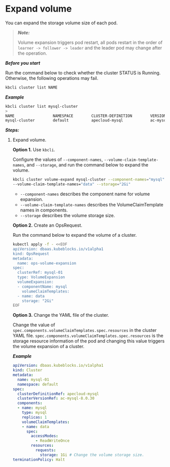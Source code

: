 # Expand volume
You can expand the storage volume size of each pod.

> ***Note:*** 
> 
> Volume expansion triggers pod restart, all pods restart in the order of `learner -> follower -> leader` and the leader pod may change after the operation.

***Before you start***

Run the command below to check whether the cluster STATUS is Running. Otherwise, the following operations may fail.
```bash
kbcli cluster list NAME
```

***Example***

```bash
kbcli cluster list mysql-cluster
>
NAME                 NAMESPACE        CLUSTER-DEFINITION        VERSION                TERMINATION-POLICY        STATUS         CREATED-TIME
mysql-cluster        default          apecloud-mysql            ac-mysql-8.0.30        Delete                    Running        Jan 29,2023 14:29 UTC+0800
```

***Steps:***

1. Expand volume.
   
   **Option 1.** Use `kbcli`.

   Configure the values of `--component-names`, `--volume-claim-template-names`, and `--storage`, and run the command below to expand the volume.
   ```bash
   kbcli cluster volume-expand mysql-cluster --component-names="mysql" \
   --volume-claim-template-names="data" --storage="2Gi"
   ```
   - `--component-names` describes the component name for volume expansion.
   - `--volume-claim-template-names` describes the VolumeClaimTemplate names in components.
   - `--storage` describes the volume storage size.
   
   **Option 2.** Create an OpsRequest.

   Run the command below to expand the volume of a cluster.
   ```bash
   kubectl apply -f - <<EOF
   apiVersion: dbaas.kubeblocks.io/v1alpha1
   kind: OpsRequest
   metadata:
     name: ops-volume-expansion
   spec:
     clusterRef: mysql-01
     type: VolumeExpansion
     volumeExpansion:
     - componentName: mysql
       volumeClaimTemplates:
     - name: data
       storage: "2Gi"
   EOF
   ```
  
   **Option 3.** Change the YAML file of the cluster.

   Change the value of `spec.components.volumeClaimTemplates.spec.resources` in the cluster YAML file. `spec.components.volumeClaimTemplates.spec.resources` is the storage resource information of the pod and changing this value triggers the volume expansion of a cluster. 

   ***Example***

   ```YAML
   apiVersion: dbaas.kubeblocks.io/v1alpha1
   kind: Cluster
   metadata:
     name: mysql-01
     namespace: default
   spec:
     clusterDefinitionRef: apecloud-mysql
     clusterVersionRef: ac-mysql-8.0.30
     components:
     - name: mysql
       type: mysql
       replicas: 1
       volumeClaimTemplates:
       - name: data
         spec:
           accessModes:
             - ReadWriteOnce
           resources:
             requests:
               storage: 1Gi # Change the volume storage size.
   terminationPolicy: Halt
   ```
